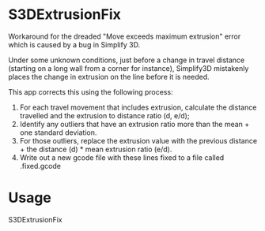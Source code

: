 # S3DExtrusionFix
Workaround for the dreaded "Move exceeds maximum extrusion" error which is caused by a bug in Simplify 3D.

Under some unknown conditions, just before a change in travel distance (starting on a long wall from a corner for instance), Simplify3D mistakenly places the change in extrusion on the line before it is needed.

This app corrects this using the following process:
1. For each travel movement that includes extrusion, calculate the distance travelled and the extrusion to distance ratio (d, e/d);
2. Identify any outliers that have an extrusion ratio more than the mean + one standard deviation.
3. For those outliers, replace the extrusion value with the previous distance + the distance (d) * mean extrusion ratio (e/d).
4. Write out a new gcode file with these lines fixed to a file called <previous filename>.fixed.gcode

# Usage

S3DExtrusionFix <path>
